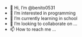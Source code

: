 - 👋 Hi, I’m @benito0531
- 👀 I’m interested in programming
- 🌱 I’m currently learning in school
- 💞️ I’m looking to collaborate on ...
- 📫 How to reach me ...

<!---
benito0531/benito0531 is a ✨ special ✨ repository because its `README.md` (this file) appears on your GitHub profile.
You can click the Preview link to take a look at your changes.
--->
